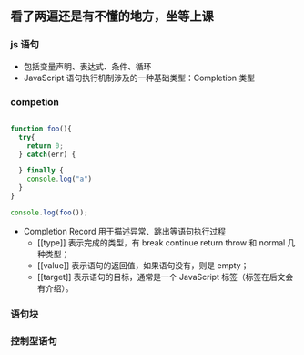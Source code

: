 
## 看了两遍还是有不懂的地方，坐等上课

### js 语句

- 包括变量声明、表达式、条件、循环
- JavaScript 语句执行机制涉及的一种基础类型：Completion 类型

### competion

```javascript

function foo(){
  try{
    return 0;
  } catch(err) {

  } finally {
    console.log("a")
  }
}

console.log(foo());

```

- Completion Record 用于描述异常、跳出等语句执行过程
	* [[type]] 表示完成的类型，有 break continue return throw 和 normal 几种类型；
	* [[value]] 表示语句的返回值，如果语句没有，则是 empty；
	* [[target]] 表示语句的目标，通常是一个 JavaScript 标签（标签在后文会有介绍）。


### 语句块
### 控制型语句
